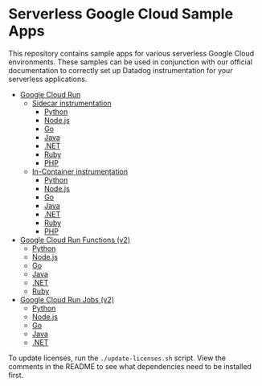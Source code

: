 # Serverless Google Cloud Sample Apps

This repository contains sample apps for various serverless Google Cloud
environments. These samples can be used in conjunction with our official
documentation to correctly set up Datadog instrumentation for your serverless
applications.

- [Google Cloud Run](./cloud-run/)
    - [Sidecar instrumentation](./cloud-run/sidecar/)
        - [Python](./cloud-run/sidecar/python/)
        - [Node.js](./cloud-run/sidecar/node/)
        - [Go](./cloud-run/sidecar/go/)
        - [Java](./cloud-run/sidecar/java/)
        - [.NET](./cloud-run/sidecar/dotnet/)
        - [Ruby](./cloud-run/sidecar/ruby/)
        - [PHP](./cloud-run/sidecar/php/)
    - [In-Container instrumentation](./cloud-run/in-container/)
        - [Python](./cloud-run/in-container/python/)
        - [Node.js](./cloud-run/in-container/node/)
        - [Go](./cloud-run/in-container/go/)
        - [Java](./cloud-run/in-container/java/)
        - [.NET](./cloud-run/in-container/dotnet/)
        - [Ruby](./cloud-run/in-container/ruby/)
        - [PHP](./cloud-run/in-container/php/)
- [Google Cloud Run Functions (v2)](./cloud-run-functions/)
    - [Python](./cloud-run-functions/python/)
    - [Node.js](./cloud-run-functions/node/)
    - [Go](./cloud-run-functions/go/)
    - [Java](./cloud-run-functions/java/)
    - [.NET](./cloud-run-functions/dotnet/)
    - [Ruby](./cloud-run-functions/ruby/)
- [Google Cloud Run Jobs (v2)](./cloud-run-jobs/)
    - [Python](./cloud-run-jobs/python/)
    - [Node.js](./cloud-run-jobs/node/)
    - [Go](./cloud-run-jobs/go/)
    - [Java](./cloud-run-jobs/java/)
    - [.NET](./cloud-run-jobs/dotnet/)

To update licenses, run the `./update-licenses.sh` script. View the comments in the README to see what dependencies need to be installed first.
